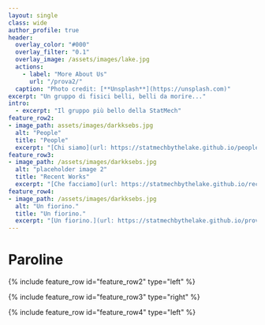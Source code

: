 ```yaml
---
layout: single
class: wide
author_profile: true
header:
  overlay_color: "#000"
  overlay_filter: "0.1"
  overlay_image: /assets/images/lake.jpg
  actions:
    - label: "More About Us"
      url: "/prova2/"
  caption: "Photo credit: [**Unsplash**](https://unsplash.com)"
excerpt: "Un gruppo di fisici belli, belli da morire..."
intro:
  - excerpt: "Il gruppo più bello della StatMech"
feature_row2:
- image_path: assets/images/darkksebs.jpg
  alt: "People"
  title: "People"
  excerpt: "[Chi siamo](url: https://statmechbythelake.github.io/people/)."
feature_row3:
- image_path: /assets/images/darkksebs.jpg
  alt: "placeholder image 2"
  title: "Recent Works"
  excerpt: "[Che facciamo](url: https://statmechbythelake.github.io/recentworks/)."
feature_row4:
- image_path: /assets/images/darkksebs.jpg
  alt: "Un fiorino."
  title: "Un fiorino."
  excerpt: "[Un fiorino.](url: https://statmechbythelake.github.io/prova/)"
---
```

 

# Paroline 

{% include feature_row id="feature_row2" type="left" %}

{% include feature_row id="feature_row3" type="right" %}

{% include feature_row id="feature_row4" type="left" %}
